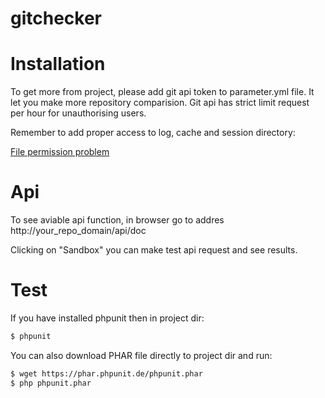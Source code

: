 gitchecker
=========

# Installation

To get more from project, please add git api token to parameter.yml file. 
It let you make more repository comparision. Git api has strict limit request per hour for unauthorising users. 

Remember to add proper access to log, cache and session directory:

[File permission problem](http://symfony.com/doc/current/setup/file_permissions.html)

# Api

 To see aviable api function, in browser go to addres http://your_repo_domain/api/doc
 
 Clicking on "Sandbox" you can make test api request and see results.

# Test

 If you have installed phpunit then in project dir:
 
 ```bash
 $ phpunit
 ```
 You can also download PHAR file directly to project dir and run:
 
```bash
$ wget https://phar.phpunit.de/phpunit.phar
$ php phpunit.phar
```